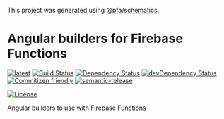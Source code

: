 This project was generated using [@pfa/schematics](https://www.npmjs.com/package/@pfa/schematics).

# Angular builders for Firebase Functions

[![latest](https://img.shields.io/npm/v/%40pfa%2Ffirebase-angular-builders/latest.svg)](https://npmjs.com/package/@pfa/firebase-angular-builders)
[![Build Status](https://travis-ci.com/pfa-stack/firebase-angular-builders.svg?branch=master)](https://travis-ci.com/pfa-stack/firebase-angular-builders)
[![Dependency Status](https://david-dm.org/pfa-stack/schematics.svg)](https://david-dm.org/pfa-stack/schematics)
[![devDependency Status](https://david-dm.org/pfa-stack/schematics/dev-status.svg)](https://david-dm.org/pfa-stack/schematics?type=dev)
[![Commitizen friendly](https://img.shields.io/badge/commitizen-friendly-brightgreen.svg)](http://commitizen.github.io/cz-cli/)
[![semantic-release](https://img.shields.io/badge/%20%20%F0%9F%93%A6%F0%9F%9A%80-semantic--release-e10079.svg)](https://github.com/semantic-release/semantic-release)

[![License](https://img.shields.io/npm/l/@pfa/firebase-angular-builders.svg)](https://github.com/pfa-stack/firebase-angular-builders/blob/master/LICENSE)

Angular builders to use with Firebase Functions
